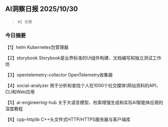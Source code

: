 ## AI洞察日报 2025/10/30

>  `AI 日报` 

### 今日摘要

【1】helm
Kubernetes包管理器

【2】storybook
Storybook是业界标准的UI组件构建、文档编写和独立测试工作坊

【3】opentelemetry-collector
OpenTelemetry收集器

【4】social-analyzer
用于分析和查找个人在1000个社交媒体\网站资料的API、CLI和Web应用

【5】ai-engineering-hub
关于大语言模型、检索增强生成和实际AI智能体应用的深度教程

【6】cpp-httplib
C++头文件式HTTP/HTTPS服务器与客户端库

